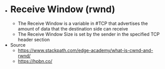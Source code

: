 - # Receive Window (rwnd)
	- The Receive Window is a variable in #TCP that advertises the amount of data that the destination side can receive
	- The Receive Window Size is set by the sender in the specified TCP header section
- Source
	- https://www.stackpath.com/edge-academy/what-is-cwnd-and-rwnd/
	- https://hpbn.co/